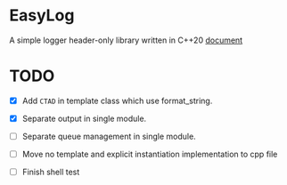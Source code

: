 # EasyLog
A simple logger header-only library written in C++20
[document](https://bright-nabarro.github.io/easylog/index.html)

# TODO
- [x] Add `CTAD` in template class which use format_string.

- [x] Separate output in single module.

- [ ] Separate queue management in single module.

- [ ] Move no template and explicit instantiation implementation to cpp file

- [ ] Finish shell test
